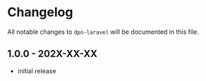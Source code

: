 # Changelog

All notable changes to `dpo-laravel` will be documented in this file.

## 1.0.0 - 202X-XX-XX

- initial release

